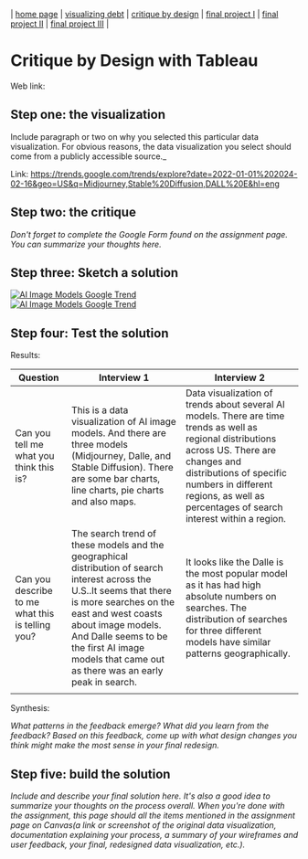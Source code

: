 | [home page](https://cmustudent.github.io/tswd-portfolio-templates/) | [visualizing debt](visualizing-government-debt) | [critique by design](critique-by-design) | [final project I](final-project-part-one) | [final project II](final-project-part-two) | [final project III](final-project-part-three) |

# Critique by Design with Tableau
Web link:

## Step one: the visualization

Include paragraph or two on why you selected this particular data visualization.  For obvious reasons, the data visualization you select should come from a publicly accessible source._

Link: https://trends.google.com/trends/explore?date=2022-01-01%202024-02-16&geo=US&q=Midjourney,Stable%20Diffusion,DALL%20E&hl=eng

## Step two: the critique
_Don't forget to complete the Google Form found on the assignment page.  You can summarize your thoughts here._



## Step three: Sketch a solution
<div class='tableauPlaceholder' id='viz1731366938325' style='position: relative'><noscript><a href='#'><img alt='AI Image Models Google Trend ' src='https:&#47;&#47;public.tableau.com&#47;static&#47;images&#47;C4&#47;C4QWNCXRK&#47;1_rss.png' style='border: none' /></a></noscript><object class='tableauViz'  style='display:none;'><param name='host_url' value='https%3A%2F%2Fpublic.tableau.com%2F' /> <param name='embed_code_version' value='3' /> <param name='path' value='shared&#47;C4QWNCXRK' /> <param name='toolbar' value='yes' /><param name='static_image' value='https:&#47;&#47;public.tableau.com&#47;static&#47;images&#47;C4&#47;C4QWNCXRK&#47;1.png' /> <param name='animate_transition' value='yes' /><param name='display_static_image' value='yes' /><param name='display_spinner' value='yes' /><param name='display_overlay' value='yes' /><param name='display_count' value='yes' /><param name='language' value='zh-CN' /><param name='filter' value='publish=yes' /></object></div>
<script type='text/javascript'>
  var divElement = document.getElementById('viz1731366938325');
  var vizElement = divElement.getElementsByTagName('object')[0];
  vizElement.style.width='1016px';vizElement.style.height='991px';
  var scriptElement = document.createElement('script');
  scriptElement.src = 'https://public.tableau.com/javascripts/api/viz_v1.js';
  vizElement.parentNode.insertBefore(scriptElement, vizElement);
</script>

<div class='tableauPlaceholder' id='viz1731366803485' style='position: relative'><noscript><a href='#'><img alt='AI Image Models Google Trend ' src='https:&#47;&#47;public.tableau.com&#47;static&#47;images&#47;Bo&#47;Book1_17313610407200&#47;Story1&#47;1_rss.png' style='border: none' /></a></noscript><object class='tableauViz'  style='display:none;'><param name='host_url' value='https%3A%2F%2Fpublic.tableau.com%2F' /> <param name='embed_code_version' value='3' /> <param name='site_root' value='' /><param name='name' value='Book1_17313610407200&#47;Story1' /><param name='tabs' value='no' /><param name='toolbar' value='yes' /><param name='static_image' value='https:&#47;&#47;public.tableau.com&#47;static&#47;images&#47;Bo&#47;Book1_17313610407200&#47;Story1&#47;1.png' /> <param name='animate_transition' value='yes' /><param name='display_static_image' value='yes' /><param name='display_spinner' value='yes' /><param name='display_overlay' value='yes' /><param name='display_count' value='yes' /><param name='language' value='zh-CN' /><param name='filter' value='publish=yes' /></object></div>
<script type='text/javascript'>
  var divElement = document.getElementById('viz1731366803485');
  var vizElement = divElement.getElementsByTagName('object')[0];
  vizElement.style.width='1016px';vizElement.style.height='991px';
  var scriptElement = document.createElement('script');
  scriptElement.src = 'https://public.tableau.com/javascripts/api/viz_v1.js';
  vizElement.parentNode.insertBefore(scriptElement, vizElement);
</script>

## Step four: Test the solution
Results: 

| Question | Interview 1 | Interview 2 |
|----------|-------------|-------------|
|Can you tell me what you think this is? |This is a data visualization of AI image models. And there are three models (Midjourney, Dalle, and Stable Diffusion). There are some bar charts, line charts, pie charts and also maps.| Data visualization of trends about several AI models. There are time trends as well as regional distributions across US. There are changes and distributions of specific numbers in different regions, as well as percentages of search interest within a region. |
|Can you describe to me what this is telling you? |The search trend of these models and the geographical distribution of search interest across the U.S..It seems that there is more searches on the east and west coasts about image models. And Dalle seems to be the first AI image models that came out as there was an early peak in search. | It looks like the Dalle is the most popular model as it has had high absolute numbers on searches. The distribution of searches for three different models have similar patterns geographically.|
|          |             |             |

Synthesis: 

_What patterns in the feedback emerge?  What did you learn from the feedback?  Based on this feedback, come up with what design changes you think might make the most sense in your final redesign._

## Step five: build the solution

_Include and describe your final solution here. It's also a good idea to summarize your thoughts on the process overall. When you're done with the assignment, this page should all the items mentioned in the assignment page on Canvas(a link or screenshot of the original data visualization, documentation explaining your process, a summary of your wireframes and user feedback, your final, redesigned data visualization, etc.)._

